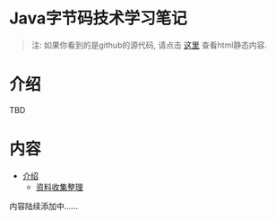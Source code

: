 Java字节码技术学习笔记
===========

> 注: 如果你看到的是github的源代码, 请点击 [这里](http://skyao.github.io/leaning-java-bytecode/) 查看html静态内容.

# 介绍

TBD

# 内容

* [介绍](introduction/index.md)
    * [资料收集整理](introduction/information.md)


内容陆续添加中......

